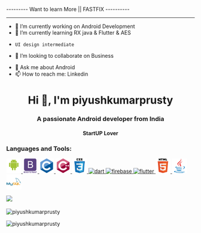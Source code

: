 ---------   Want to learn More ||  FASTFIX ---------- 

--------------------------------------------------------------------------
- 🔭 I’m currently working on Android Development
- 🌱 I’m currently learning RX java  & Flutter & AES 
-     UI design intermediate
- 👯 I’m looking to collaborate on Business
<!-- - 🤔 I’m looking for help with Encryption -->
- 💬 Ask me about Android
- 📫 How to reach me: Linkedin
<!-- - 😄 Pronouns: He / His -->
<!-- - ⚡ Fun fact: Business Ideas
 -->


<h1 align="center">Hi 👋, I'm piyushkumarprusty</h1>
<h3 align="center">A passionate Android developer from India</h3>
<h4 align="center"> StartUP Lover </h4>



<h3 align="left">Languages and Tools:</h3>
<p align="left"> <a href="https://developer.android.com" target="_blank"> <img src="https://raw.githubusercontent.com/devicons/devicon/master/icons/android/android-original-wordmark.svg" alt="android" width="40" height="40"/> </a> <a href="https://getbootstrap.com" target="_blank"> <img src="https://raw.githubusercontent.com/devicons/devicon/master/icons/bootstrap/bootstrap-plain-wordmark.svg" alt="bootstrap" width="40" height="40"/> </a> <a href="https://www.cprogramming.com/" target="_blank"> <img src="https://raw.githubusercontent.com/devicons/devicon/master/icons/c/c-original.svg" alt="c" width="40" height="40"/> </a> <a href="https://www.w3schools.com/cpp/" target="_blank"> <img src="https://raw.githubusercontent.com/devicons/devicon/master/icons/cplusplus/cplusplus-original.svg" alt="cplusplus" width="40" height="40"/> </a> <a href="https://www.w3schools.com/css/" target="_blank"> <img src="https://raw.githubusercontent.com/devicons/devicon/master/icons/css3/css3-original-wordmark.svg" alt="css3" width="40" height="40"/> </a> <a href="https://dart.dev" target="_blank"> <img src="https://www.vectorlogo.zone/logos/dartlang/dartlang-icon.svg" alt="dart" width="40" height="40"/> </a> <a href="https://firebase.google.com/" target="_blank"> <img src="https://www.vectorlogo.zone/logos/firebase/firebase-icon.svg" alt="firebase" width="40" height="40"/> </a> <a href="https://flutter.dev" target="_blank"> <img src="https://www.vectorlogo.zone/logos/flutterio/flutterio-icon.svg" alt="flutter" width="40" height="40"/> </a> <a href="https://www.w3.org/html/" target="_blank"> <img src="https://raw.githubusercontent.com/devicons/devicon/master/icons/html5/html5-original-wordmark.svg" alt="html5" width="40" height="40"/> </a> <a href="https://www.java.com" target="_blank"> <img src="https://raw.githubusercontent.com/devicons/devicon/master/icons/java/java-original.svg" alt="java" width="40" height="40"/> </a> <a href="https://www.mysql.com/" target="_blank"> <img src="https://raw.githubusercontent.com/devicons/devicon/master/icons/mysql/mysql-original-wordmark.svg" alt="mysql" width="40" height="40"/> </a> </p>


<img src = "https://github-readme-stats.vercel.app/api?username=piyushkumarprusty&&show_icons=true&title_color=ffffff&icon_color=bb2acf&text_color=daf7dc&bg_color=151515">

<p><img align="center" src="https://github-readme-streak-stats.herokuapp.com/?user=piyushkumarprusty&" alt="piyushkumarprusty" /></p>

<p><img align="center" src="https://github-readme-stats.vercel.app/api/top-langs?username=piyushkumarprusty&show_icons=true&locale=en&layout=compact" alt="piyushkumarprusty" /></p>

